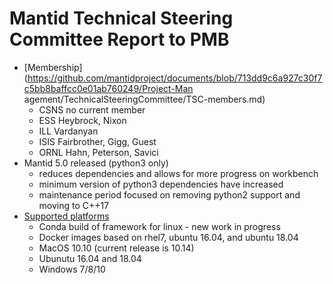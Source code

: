 Mantid Technical Steering Committee Report to PMB
=================================================
 
* [Membership](https://github.com/mantidproject/documents/blob/713dd9c6a927c30f7c5bb8baffcc0e01ab760249/Project-Man agement/TechnicalSteeringCommittee/TSC-members.md)
  * CSNS no current member
  * ESS Heybrock, Nixon
  * ILL Vardanyan
  * ISIS Fairbrother, Gigg, Guest
  * ORNL Hahn, Peterson, Savici
* Mantid 5.0 released (python3 only)
  * reduces dependencies and allows for more progress on workbench
  * minimum version of python3 dependencies have increased
  * maintenance period focused on removing python2 support and moving to C++17
* [Supported platforms](http://download.mantidproject.org/)
  * Conda build of framework for linux - new work in progress
  * Docker images based on rhel7, ubuntu 16.04, and ubuntu 18.04
  * MacOS 10.10 (current release is 10.14)   
  * Ubunutu 16.04 and 18.04
  * Windows 7/8/10
